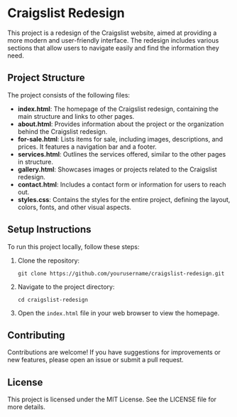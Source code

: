 # Craigslist Redesign

This project is a redesign of the Craigslist website, aimed at providing a more modern and user-friendly interface. The redesign includes various sections that allow users to navigate easily and find the information they need.

## Project Structure

The project consists of the following files:

- **index.html**: The homepage of the Craigslist redesign, containing the main structure and links to other pages.
- **about.html**: Provides information about the project or the organization behind the Craigslist redesign.
- **for-sale.html**: Lists items for sale, including images, descriptions, and prices. It features a navigation bar and a footer.
- **services.html**: Outlines the services offered, similar to the other pages in structure.
- **gallery.html**: Showcases images or projects related to the Craigslist redesign.
- **contact.html**: Includes a contact form or information for users to reach out.
- **styles.css**: Contains the styles for the entire project, defining the layout, colors, fonts, and other visual aspects.

## Setup Instructions

To run this project locally, follow these steps:

1. Clone the repository:
   ```
   git clone https://github.com/yourusername/craigslist-redesign.git
   ```

2. Navigate to the project directory:
   ```
   cd craigslist-redesign
   ```

3. Open the `index.html` file in your web browser to view the homepage.

## Contributing

Contributions are welcome! If you have suggestions for improvements or new features, please open an issue or submit a pull request.

## License

This project is licensed under the MIT License. See the LICENSE file for more details.